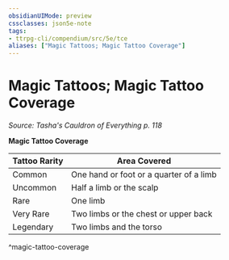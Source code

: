 ```yaml
---
obsidianUIMode: preview
cssclasses: json5e-note
tags:
- ttrpg-cli/compendium/src/5e/tce
aliases: ["Magic Tattoos; Magic Tattoo Coverage"]
---
```

# Magic Tattoos; Magic Tattoo Coverage
*Source: Tasha's Cauldron of Everything p. 118* 

**Magic Tattoo Coverage**

| Tattoo Rarity | Area Covered |
|---------------|--------------|
| Common | One hand or foot or a quarter of a limb |
| Uncommon | Half a limb or the scalp |
| Rare | One limb |
| Very Rare | Two limbs or the chest or upper back |
| Legendary | Two limbs and the torso |
^magic-tattoo-coverage